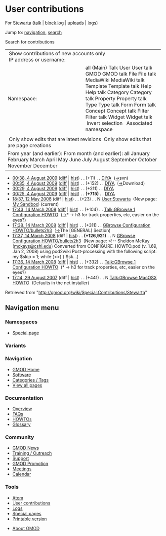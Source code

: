 <div id="mw-page-base" class="noprint">

</div>

<div id="mw-head-base" class="noprint">

</div>

<div id="content" class="mw-body" role="main">

<span id="top"></span>

<div id="mw-js-message" style="display:none;">

</div>



# <span dir="auto">User contributions</span>

<div id="bodyContent">

<div id="contentSub">

For [Stewarta](/wiki/User:Stewarta "User:Stewarta") (<a
href="/mediawiki/index.php?title=User_talk:Stewarta&amp;action=edit&amp;redlink=1"
class="new" title="User talk:Stewarta (page does not exist)">talk</a> \|
[block
log](/mediawiki/index.php?title=Special:Log/block&page=User%3AStewarta "Special:Log/block")
\|
[uploads](/wiki/Special:ListFiles/Stewarta "Special:ListFiles/Stewarta")
\| [logs](/wiki/Special:Log/Stewarta "Special:Log/Stewarta"))

</div>

<div id="jump-to-nav" class="mw-jump">

Jump to: [navigation](#mw-navigation), [search](#p-search)

</div>

<div id="mw-content-text">

Search for contributions

<table class="mw-contributions-table">
<colgroup>
<col style="width: 50%" />
<col style="width: 50%" />
</colgroup>
<tbody>
<tr class="odd">
<td colspan="2"> Show contributions of new accounts only<br />
 IP address or username:</td>
</tr>
<tr class="even">
<td class="mw-label">Namespace:</td>
<td>all (Main) Talk User User talk GMOD GMOD talk File File talk
MediaWiki MediaWiki talk Template Template talk Help Help talk Category
Category talk Property Property talk Type Type talk Form Form talk
Concept Concept talk Filter Filter talk Widget Widget talk  
 Invert selection 
 Associated namespace </td>
</tr>
<tr class="odd">
<td colspan="2"></td>
</tr>
<tr class="even">
<td colspan="2"> Only show edits that are latest revisions
 Only show edits that are page creations</td>
</tr>
<tr class="odd">
<td colspan="2">From year (and earlier): From month (and earlier): all
January February March April May June July August September October
November December</td>
</tr>
</tbody>
</table>

- <a href="/mediawiki/index.php?title=DIYA&amp;oldid=8735"
  class="mw-changeslist-date" title="DIYA">00:38, 4 August 2009</a>
  ([diff](/mediawiki/index.php?title=DIYA&diff=prev&oldid=8735 "DIYA")
  \| [hist](/mediawiki/index.php?title=DIYA&action=history "DIYA"))
  <span class="mw-changeslist-separator">. .</span>
  <span class="mw-plusminus-pos" dir="ltr"
  title="1,837 bytes after change">(+11)</span>‎
  <span class="mw-changeslist-separator">. .</span>
  <a href="/wiki/DIYA" class="mw-contributions-title"
  title="DIYA">DIYA</a> ‎
  <span class="comment">([→](/wiki/DIYA#svn "DIYA")‎<span dir="auto"><span class="autocomment">svn</span></span>)</span>
- <a href="/mediawiki/index.php?title=DIYA&amp;oldid=8734"
  class="mw-changeslist-date" title="DIYA">00:35, 4 August 2009</a>
  ([diff](/mediawiki/index.php?title=DIYA&diff=prev&oldid=8734 "DIYA")
  \| [hist](/mediawiki/index.php?title=DIYA&action=history "DIYA"))
  <span class="mw-changeslist-separator">. .</span>
  <span class="mw-plusminus-pos" dir="ltr"
  title="1,826 bytes after change">(+152)</span>‎
  <span class="mw-changeslist-separator">. .</span>
  <a href="/wiki/DIYA" class="mw-contributions-title"
  title="DIYA">DIYA</a> ‎
  <span class="comment">([→](/wiki/DIYA#Download "DIYA")‎<span dir="auto"><span class="autocomment">Download</span></span>)</span>
- <a href="/mediawiki/index.php?title=DIYA&amp;oldid=8733"
  class="mw-changeslist-date" title="DIYA">00:29, 4 August 2009</a>
  ([diff](/mediawiki/index.php?title=DIYA&diff=prev&oldid=8733 "DIYA")
  \| [hist](/mediawiki/index.php?title=DIYA&action=history "DIYA"))
  <span class="mw-changeslist-separator">. .</span>
  <span class="mw-plusminus-pos" dir="ltr"
  title="1,674 bytes after change">(+211)</span>‎
  <span class="mw-changeslist-separator">. .</span>
  <a href="/wiki/DIYA" class="mw-contributions-title"
  title="DIYA">DIYA</a> ‎
- <a href="/mediawiki/index.php?title=DIYA&amp;oldid=8732"
  class="mw-changeslist-date" title="DIYA">00:25, 4 August 2009</a>
  ([diff](/mediawiki/index.php?title=DIYA&diff=prev&oldid=8732 "DIYA")
  \| [hist](/mediawiki/index.php?title=DIYA&action=history "DIYA"))
  <span class="mw-changeslist-separator">. .</span> **(+715)**‎
  <span class="mw-changeslist-separator">. .</span>
  <a href="/wiki/DIYA" class="mw-contributions-title"
  title="DIYA">DIYA</a> ‎
- <a href="/mediawiki/index.php?title=User:Stewarta&amp;oldid=5374"
  class="mw-changeslist-date" title="User:Stewarta">18:37, 12 May 2008</a>
  (diff \|
  [hist](/mediawiki/index.php?title=User:Stewarta&action=history "User:Stewarta"))
  <span class="mw-changeslist-separator">. .</span>
  <span class="mw-plusminus-pos" dir="ltr"
  title="23 bytes after change">(+23)</span>‎
  <span class="mw-changeslist-separator">. .</span> N
  <a href="/wiki/User:Stewarta" class="mw-contributions-title"
  title="User:Stewarta">User:Stewarta</a> ‎ <span class="comment">(New
  page: <a
  href="/mediawiki/index.php?title=User:Stewarta/sandbox&amp;action=edit&amp;redlink=1"
  class="new" title="User:Stewarta/sandbox (page does not exist)">My
  Sandbox</a>)</span> <span class="mw-uctop">(current)</span>
- <a
  href="/mediawiki/index.php?title=Talk:GBrowse_1_Configuration_HOWTO&amp;oldid=5039"
  class="mw-changeslist-date"
  title="Talk:GBrowse 1 Configuration HOWTO">17:43, 14 March 2008</a>
  ([diff](/mediawiki/index.php?title=Talk:GBrowse_1_Configuration_HOWTO&diff=prev&oldid=5039 "Talk:GBrowse 1 Configuration HOWTO")
  \|
  [hist](/mediawiki/index.php?title=Talk:GBrowse_1_Configuration_HOWTO&action=history "Talk:GBrowse 1 Configuration HOWTO"))
  <span class="mw-changeslist-separator">. .</span>
  <span class="mw-plusminus-pos" dir="ltr"
  title="1,387 bytes after change">(+104)</span>‎
  <span class="mw-changeslist-separator">. .</span>
  <a href="/wiki/Talk:GBrowse_1_Configuration_HOWTO"
  class="mw-contributions-title"
  title="Talk:GBrowse 1 Configuration HOWTO">Talk:GBrowse 1 Configuration
  HOWTO</a> ‎
  <span class="comment">([→](/wiki/Talk:GBrowse_1_Configuration_HOWTO#.2A_-.3E_h3_for_track_properties.2C_etc.2C_easier_on_the_eyes.3F "Talk:GBrowse 1 Configuration HOWTO")‎<span dir="auto"><span class="autocomment">\*
  -\> h3 for track properties, etc, easier on the
  eyes?</span></span>)</span>
- <a
  href="/mediawiki/index.php?title=GBrowse_Configuration_HOWTO/bullets2h3&amp;oldid=5037"
  class="mw-changeslist-date"
  title="GBrowse Configuration HOWTO/bullets2h3">17:38, 14 March 2008</a>
  ([diff](/mediawiki/index.php?title=GBrowse_Configuration_HOWTO/bullets2h3&diff=prev&oldid=5037 "GBrowse Configuration HOWTO/bullets2h3")
  \|
  [hist](/mediawiki/index.php?title=GBrowse_Configuration_HOWTO/bullets2h3&action=history "GBrowse Configuration HOWTO/bullets2h3"))
  <span class="mw-changeslist-separator">. .</span>
  <span class="mw-plusminus-pos" dir="ltr"
  title="127,232 bytes after change">(+311)</span>‎
  <span class="mw-changeslist-separator">. .</span> <a
  href="/mediawiki/index.php?title=GBrowse_Configuration_HOWTO/bullets2h3&amp;redirect=no"
  class="mw-redirect mw-contributions-title"
  title="GBrowse Configuration HOWTO/bullets2h3">GBrowse Configuration
  HOWTO/bullets2h3</a> ‎
  <span class="comment">([→](/wiki/GBrowse_Configuration_HOWTO/bullets2h3#The_.5BGENERAL.5D_Section "GBrowse Configuration HOWTO/bullets2h3")‎<span dir="auto"><span class="autocomment">The
  \[GENERAL\] Section</span></span>)</span>
- <a
  href="/mediawiki/index.php?title=GBrowse_Configuration_HOWTO/bullets2h3&amp;oldid=5036"
  class="mw-changeslist-date"
  title="GBrowse Configuration HOWTO/bullets2h3">17:37, 14 March 2008</a>
  (diff \|
  [hist](/mediawiki/index.php?title=GBrowse_Configuration_HOWTO/bullets2h3&action=history "GBrowse Configuration HOWTO/bullets2h3"))
  <span class="mw-changeslist-separator">. .</span> **(+126,921)**‎
  <span class="mw-changeslist-separator">. .</span> N <a
  href="/mediawiki/index.php?title=GBrowse_Configuration_HOWTO/bullets2h3&amp;redirect=no"
  class="mw-redirect mw-contributions-title"
  title="GBrowse Configuration HOWTO/bullets2h3">GBrowse Configuration
  HOWTO/bullets2h3</a> ‎ <span class="comment">(New page: \<!-- Sheldon
  McKay (mckays@cshl.edu) Converted from CONFIGURE_HOWTO.pod (v. 1.69,
  Jan 2, 2008) using pod2wiki Post-processing with the following script:
  my \$skip = 1; while (\<\>) { \$sk...)</span>
- <a
  href="/mediawiki/index.php?title=Talk:GBrowse_1_Configuration_HOWTO&amp;oldid=5035"
  class="mw-changeslist-date"
  title="Talk:GBrowse 1 Configuration HOWTO">17:36, 14 March 2008</a>
  ([diff](/mediawiki/index.php?title=Talk:GBrowse_1_Configuration_HOWTO&diff=prev&oldid=5035 "Talk:GBrowse 1 Configuration HOWTO")
  \|
  [hist](/mediawiki/index.php?title=Talk:GBrowse_1_Configuration_HOWTO&action=history "Talk:GBrowse 1 Configuration HOWTO"))
  <span class="mw-changeslist-separator">. .</span>
  <span class="mw-plusminus-pos" dir="ltr"
  title="1,283 bytes after change">(+332)</span>‎
  <span class="mw-changeslist-separator">. .</span>
  <a href="/wiki/Talk:GBrowse_1_Configuration_HOWTO"
  class="mw-contributions-title"
  title="Talk:GBrowse 1 Configuration HOWTO">Talk:GBrowse 1 Configuration
  HOWTO</a> ‎ <span class="comment">(\* -\> h3 for track properties, etc,
  easier on the eyes?)</span>
- <a
  href="/mediawiki/index.php?title=Talk:GBrowse_MacOSX_HOWTO&amp;oldid=2972"
  class="mw-changeslist-date" title="Talk:GBrowse MacOSX HOWTO">17:14, 29
  August 2007</a> (diff \|
  [hist](/mediawiki/index.php?title=Talk:GBrowse_MacOSX_HOWTO&action=history "Talk:GBrowse MacOSX HOWTO"))
  <span class="mw-changeslist-separator">. .</span>
  <span class="mw-plusminus-pos" dir="ltr"
  title="441 bytes after change">(+441)</span>‎
  <span class="mw-changeslist-separator">. .</span> N
  <a href="/wiki/Talk:GBrowse_MacOSX_HOWTO" class="mw-contributions-title"
  title="Talk:GBrowse MacOSX HOWTO">Talk:GBrowse MacOSX HOWTO</a> ‎
  <span class="comment">(Defaults in the net installer)</span>

</div>

<div class="printfooter">

Retrieved from "<http://gmod.org/wiki/Special:Contributions/Stewarta>"

</div>

<div id="catlinks" class="catlinks catlinks-allhidden">

</div>

<div class="visualClear">

</div>

</div>

</div>

<div id="mw-navigation">

## Navigation menu

<div id="mw-head">



<div id="left-navigation">

<div id="p-namespaces" class="vectorTabs" role="navigation"
aria-labelledby="p-namespaces-label">

### Namespaces

- <span id="ca-nstab-special">[Special
  page](/wiki/Special:Contributions/Stewarta "This is a special page, you cannot edit the page itself")</span>

</div>

<div id="p-variants" class="vectorMenu emptyPortlet" role="navigation"
aria-labelledby="p-variants-label">

### 

### Variants[](#)

<div class="menu">

</div>

</div>

</div>





</div>



</div>

</div>

</div>

<div id="mw-panel">

<div id="p-logo" role="banner">

<a href="/wiki/Main_Page"
style="background-image: url(http://gmod.org/images/GMOD-cogs.png);"
title="Visit the main page"></a>

</div>

<div id="p-Navigation" class="portal" role="navigation"
aria-labelledby="p-Navigation-label">

### Navigation

<div class="body">

- <span id="n-GMOD-Home">[GMOD Home](/wiki/Main_Page)</span>
- <span id="n-Software">[Software](/wiki/GMOD_Components)</span>
- <span id="n-Categories-.2F-Tags">[Categories /
  Tags](/wiki/Categories)</span>
- <span id="n-View-all-pages">[View all
  pages](/wiki/Special:AllPages)</span>

</div>

</div>

<div id="p-Documentation" class="portal" role="navigation"
aria-labelledby="p-Documentation-label">

### Documentation

<div class="body">

- <span id="n-Overview">[Overview](/wiki/Overview)</span>
- <span id="n-FAQs">[FAQs](/wiki/Category:FAQ)</span>
- <span id="n-HOWTOs">[HOWTOs](/wiki/Category:HOWTO)</span>
- <span id="n-Glossary">[Glossary](/wiki/Glossary)</span>

</div>

</div>

<div id="p-Community" class="portal" role="navigation"
aria-labelledby="p-Community-label">

### Community

<div class="body">

- <span id="n-GMOD-News">[GMOD News](/wiki/GMOD_News)</span>
- <span id="n-Training-.2F-Outreach">[Training /
  Outreach](/wiki/Training_and_Outreach)</span>
- <span id="n-Support">[Support](/wiki/Support)</span>
- <span id="n-GMOD-Promotion">[GMOD
  Promotion](/wiki/GMOD_Promotion)</span>
- <span id="n-Meetings">[Meetings](/wiki/Meetings)</span>
- <span id="n-Calendar">[Calendar](/wiki/Calendar)</span>

</div>

</div>

<div id="p-tb" class="portal" role="navigation"
aria-labelledby="p-tb-label">

### Tools

<div class="body">

- <span id="feedlinks"><a
  href="http://gmod.org/mediawiki/index.php?title=Special:Contributions/Stewarta&amp;feed=atom"
  id="feed-atom" class="feedlink" rel="alternate"
  type="application/atom+xml" title="Atom feed for this page">Atom</a></span>
- <span id="t-contributions">[User
  contributions](/wiki/Special:Contributions/Stewarta "A list of contributions of this user")</span>
- <span id="t-log">[Logs](/wiki/Special:Log/Stewarta)</span>
- <span id="t-specialpages"><a href="/wiki/Special:SpecialPages" accesskey="q"
  title="A list of all special pages [q]">Special pages</a></span>
- <span id="t-print"><a
  href="/mediawiki/index.php?title=Special:Contributions/Stewarta&amp;printable=yes"
  rel="alternate" accesskey="p"
  title="Printable version of this page [p]">Printable version</a></span>

</div>

</div>

</div>

</div>

<div id="footer" role="contentinfo">

- <span id="footer-places-about">[About
  GMOD](/wiki/GMOD:About "GMOD:About")</span>

<!-- -->






</div>

